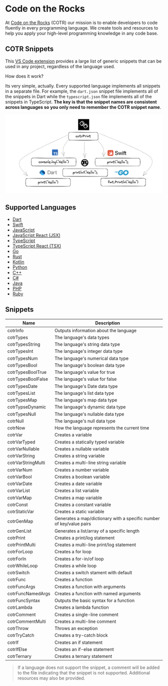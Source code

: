 # Code on the Rocks 
At [Code on the Rocks](https://codeontherocks.dev/) (COTR) our mission is to enable developers to code fluently in every programming language. We create tools and resources to help you apply your high-level programming knowledge in any code base.

## COTR Snippets
This [VS Code extension](https://marketplace.visualstudio.com/items?itemName=CodeontheRocks.cotr-snippets) provides a large list of generic snippets that can be used in any project, regardless of the language used. 

How does it work? 

Its very simple, actually. Every supported language implements all snippets in a separate file. For example, the `dart.json` snippet file implements all of the snippets in Dart while the `typescript.json` file implements all of the snippets in TypeScript. **The key is that the snippet names are consistent across languages so you only need to remember the COTR snippet name**.

![COTR Snippets](./cotr_snippts.png)

## Supported Languages
- [Dart](https://dart.dev/)
- [Swift](https://www.swift.org/)
- [JavaScript](https://www.javascript.com/)
- [JavaScript React (JSX)](https://react.dev/)
- [TypeScript](https://www.typescriptlang.org/)
- [TypeScript React (TSX)](https://react.dev/learn/typescript)
- [Go](https://go.dev/)
- [Rust](https://www.rust-lang.org/)
- [Kotlin](https://kotlinlang.org/)
- [Python](https://www.python.org/)
- [C++](https://cplusplus.com/)
- [C#](https://dotnet.microsoft.com/en-us/languages/csharp)
- [Java](https://docs.oracle.com/javase/8/docs/technotes/guides/language/index.html)
- [PHP](https://www.php.net/)
- [Ruby](https://www.ruby-lang.org/en/)

## Snippets

| Name | Description |
| --- | --- |
| cotrInfo | Outputs information about the language |
| cotrTypes | The language's data types |
| cotrTypesString | The language's string data type |
| cotrTypesInt | The language's integer data type |
| cotrTypesNum | The language's numerical data type |
| cotrTypesBool | The language's boolean data type |
| cotrTypesBoolTrue | The language's value for true |
| cotrTypesBoolFalse | The language's value for false |
| cotrTypesDate | The language's Date data type |
| cotrTypesList | The language's list data type |
| cotrTypesMap | The language's map data type |
| cotrTypseDynamic | The language's dynamic data type |
| cotrTypesNull | The language's nullable data type |
| cotrNull | The language's null data type |
| cotrNow | How the language represents the current time |
| cotrVar | Creates a variable |
| cotrVarTyped | Creates a statically typed variable |
| cotrVarNullable | Creates a nullable variable |
| cotrVarString | Creates a string variable |
| cotrVarStringMulti | Creates a multi-line string variable |
| cotrVarNum | Creates a number variable |
| cotrVarBool | Creates a boolean variable |
| cotrVarDate | Creates a date variable |
| cotrVarList| Creates a list variable |
| cotrVarMap | Creates a map variable |
| cotrConst | Creates a constant variable |
| cotrStaticVar | Creates a static variable |
| cotrGenMap | Generates a map/dictionary with a specific number of key/value pairs |
| cotrGenList | Generates a list/array of a specific length |
| cotrPrint | Creates a print/log statement |
| cotrPrintMulti | Creates a multi-line print/log statement |
| cotrForLoop | Creates a for loop |
| cotrForIn | Creates a for-in/of loop |
| cotrWhileLoop | Creates a while loop |
| cotrSwitch | Creates a switch stament with default |
| cotrFunc | Creates a function |
| cotrFuncArgs | Creates a function with arguments |
| cotrFuncNamedArgs | Creates a function with named arguments |
| cotrFuncSyntax | Outputs the basic syntax for a function |
| cotrLambda | Creates a lambda function |
| cotrComment | Creates a single-line comment |
| cotrCommentMulti | Creates a multi-line comment |
| cotrThrow | Throws an exception |
| cotrTryCatch | Creates a try-catch block |
| cotrIf | Creates an if statement |
| cotrIfElse | Creates an if-else statement |
| cotrTernary | Creates a ternary statement |

> If a language does not support the snippet, a comment will be added to the file indicating that the snippet is not supported. Additional resources may also be provided.
